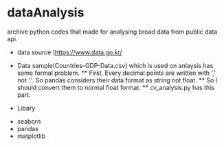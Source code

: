 # dataAnalysis

archive python codes that made for analysing broad data from public data api.

* data source
\https://www.data.go.kr/


* Data sample(Countries-GDP-Data.csv) which is used on anlaysis has some formal problem.
** First, Every decimal points are written with ',' not '.'. So pandas considers their data format as string not float.
** So I should convert them to normal float format.
** cv_analysis.py has this part.

* Libary
- seaborn
- pandas
- matplotlib

